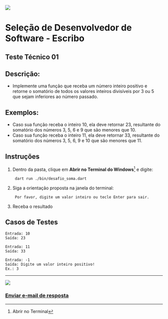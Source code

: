 ![](https://i.imgur.com/ZmXCPz4.png)

# **Seleção de Desenvolvedor de Software - Escribo**

## **Teste Técnico 01**
## Descrição:

- Implemente uma função que receba um número inteiro positivo e retorne o somatório de todos os valores inteiros divisíveis por 3 ou 5 que sejam inferiores ao número passado.

## Exemplos:

- Caso sua função receba o inteiro 10, ela deve retornar 23, resultante do somatório dos números 3, 5, 6 e 9 que são menores que 10.
- Caso sua função receba o inteiro 11, ela deve retornar 33, resultante do somatório dos números 3, 5, 6, 9 e 10 que são menores que 11.


## Instruções

1. Dentro da pasta, clique em **Abrir no Terminal do Windows**[^1] e digite:

        dart run ./bin/desafio_soma.dart

2. Siga a orientação proposta na janela do terminal: 
        
        Por favor, digite um valor inteiro ou tecle Enter para sair.

3. Receba o resultado

## Casos de Testes

```
Entrada: 10
Saída: 23
```
	
```
Entrada: 11
Saída: 33
```
	
```
Entrada: -1
Saída: Digite um valor inteiro positivo!
Ex.: 3
```
---
[^1]: Abrir no Terminal

![](https://i.imgur.com/JTpbAE7.png)

### [Enviar e-mail de resposta](mailto:jefersonlima@outlook.com?subject=PARABÉNS&body=Aprovado!)
